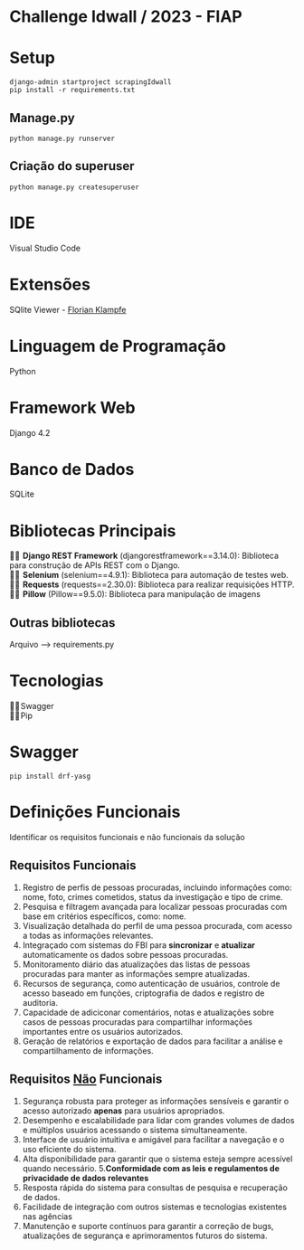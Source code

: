 # Challenge Idwall / 2023 - FIAP

# Setup 
~~~
django-admin startproject scrapingIdwall
pip install -r requirements.txt
~~~

## Manage.py 
~~~
python manage.py runserver
~~~

## Criação do superuser
~~~
python manage.py createsuperuser
~~~

# IDE
Visual Studio Code

# Extensões
SQlite Viewer - [Florian Klampfe](https://qwtel.com/)

# Linguagem de Programação
Python

# Framework Web
Django 4.2

# Banco de Dados
SQLite

# Bibliotecas Principais 
🕵️‍♀️  **Django REST Framework** (djangorestframework==3.14.0): Biblioteca para
construção de APIs REST com o Django.
</br>
🕵️‍♀️  **Selenium** (selenium==4.9.1): Biblioteca para automação de testes web.
</br>
🕵️‍♀️  **Requests** (requests==2.30.0): Biblioteca para realizar requisições HTTP.
</br>
🕵️‍♀️  **Pillow** (Pillow==9.5.0): Biblioteca para manipulação de imagens
## Outras bibliotecas
Arquivo --> requirements.py

# Tecnologias
🕵️‍♀️ Swagger 
</br>
🕵️‍♀️ Pip 

# Swagger
~~~
pip install drf-yasg
~~~


# Definições Funcionais
Identificar os requisitos funcionais e não funcionais da solução

## Requisitos Funcionais
1. Registro de perfis de pessoas procuradas, incluindo informações como: nome, foto, crimes cometidos, status da investigação e tipo de crime.
2. Pesquisa e filtragem avançada para localizar pessoas procuradas com base em critérios específicos, como: nome.
3. Visualização detalhada do perfil de uma pessoa procurada, com acesso a todas as informações relevantes.
4. Integraçado com sistemas do FBI para **sincronizar** e **atualizar** automaticamente os dados sobre pessoas procuradas.
5. Monitoramento diário das atualizações das listas de pessoas procuradas para manter as informações sempre atualizadas.
6. Recursos de segurança, como autenticação de usuários, controle de acesso baseado em funções, criptografia de dados e registro de auditoria.
7. Capacidade de adiciconar comentários, notas e atualizações sobre casos de pessoas procuradas para compartilhar informações importantes entre os usuários autorizados.
8. Geração de relatórios e exportação de dados para facilitar a análise e compartilhamento de informações.

## Requisitos <u>Não</u> Funcionais

1. Segurança robusta para proteger as informações sensíveis e garantir o acesso autorizado **************apenas************** para usuários apropriados.
2. Desempenho e escalabilidade para lidar com grandes volumes de dados e múltiplos usuários acessando o sistema simultaneamente.
3. Interface de usuário intuitiva e amigável para facilitar a navegação e o uso eficiente do sistema.
4. Alta disponibilidade para garantir que o sistema esteja sempre acessível quando necessário.
5.**Conformidade com as leis e regulamentos de privacidade de dados relevantes** 
6. Resposta rápida do sistema para consultas de pesquisa e recuperação de dados.
7. Facilidade de integração com outros sistemas e tecnologias existentes nas agências
8. Manutenção e suporte contínuos para garantir a correção de bugs, atualizações de segurança e aprimoramentos futuros do sistema.
